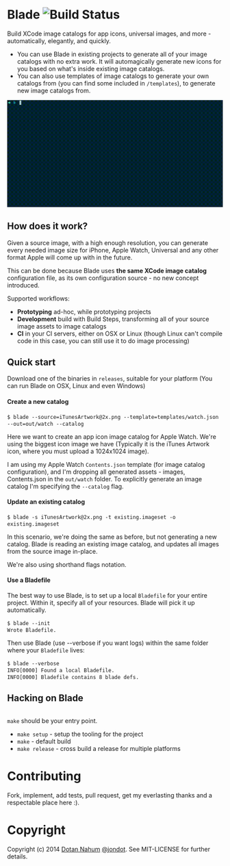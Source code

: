 # Blade ![Build Status](https://travis-ci.org/jondot/blade.svg?branch=master)

Build XCode image catalogs for app icons, universal images, and more - automatically, elegantly, and quickly.



* You can use Blade in existing projects to generate all of your image catalogs with no extra work. It will automagically generate new icons for you based on what's inside existing image catalogs.
* You can also use templates of image catalogs to generate your own catalogs from (you can find some included in `/templates`), to generate new image catalogs from.

![](docs/blade.gif)

## How does it work?

Given a source image, with a high enough resolution, you can generate every needed image size for iPhone, Apple Watch, Universal and any other format Apple will come up with in the future. 

This can be done because Blade uses __the same XCode image catalog__ configuration file, as its own configuration source - no new concept introduced.


Supported workflows:

* __Prototyping__ ad-hoc, while prototyping projects
* __Development__ build with Build Steps, transforming all of your source image assets to image catalogs
* __CI__ in your CI servers, either on OSX or Linux (though Linux can't compile code in this case, you can still use it to do image processing)


## Quick start

Download one of the binaries in `releases`, suitable for your platform (You can run Blade on OSX, Linux and even Windows)



#### Create a new catalog

```
$ blade --source=iTunesArtwork@2x.png --template=templates/watch.json --out=out/watch --catalog
```

Here we want to create an app icon image catalog for Apple Watch. We're using the biggest icon image we have (Typically it is the iTunes Artwork icon, where you must upload a 1024x1024 image).

I am using my Apple Watch `Contents.json` template (for image catalog configuration), and I'm dropping all generated assets - images, Contents.json in the `out/watch` folder.
To explicitly generate an image catalog I'm specifying the `--catalog` flag.

#### Update an existing catalog

```
$ blade -s iTunesArtwork@2x.png -t existing.imageset -o existing.imageset
```

In this scenario, we're doing the same as before, but not generating a new catalog. Blade is reading an existing image catalog, and updates all images from the source image in-place.

We're also using shorthand flags notation.


#### Use a Bladefile

The best way to use Blade, is to set up a local `Bladefile` for your entire project. Within it, specify all of your resources. Blade will pick it up automatically.

```
$ blade --init
Wrote Bladefile.
```

Then use Blade (use --verbose if you want logs) within the same folder where your `Bladefile` lives:

```
$ blade --verbose
INFO[0000] Found a local Bladefile.
INFO[0000] Bladefile contains 8 blade defs.
```



## Hacking on Blade


```bash
```

`make` should be your entry point.

* `make setup` - setup the tooling for the project
* `make` - default build
* `make release` - cross build a release for multiple platforms


# Contributing

Fork, implement, add tests, pull request, get my everlasting thanks and a respectable place here :).


# Copyright

Copyright (c) 2014 [Dotan Nahum](http://gplus.to/dotan) [@jondot](http://twitter.com/jondot). See MIT-LICENSE for further details.



